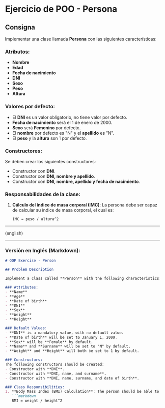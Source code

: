 # Ejercicio de POO - Persona

## Consigna

Implementar una clase llamada **Persona** con las siguientes características:

### Atributos:
- **Nombre**  
- **Edad**  
- **Fecha de nacimiento**  
- **DNI**  
- **Sexo**  
- **Peso**  
- **Altura**

### Valores por defecto:
- El **DNI** es un valor obligatorio, no tiene valor por defecto.
- **Fecha de nacimiento** será el 1 de enero de 2000.
- **Sexo** será **Femenino** por defecto.
- El **nombre** por defecto es "N" y el **apellido** es "N".
- El **peso** y la **altura** son 1 por defecto.

### Constructores:
Se deben crear los siguientes constructores:
- Constructor con **DNI**.
- Constructor con **DNI, nombre y apellido**.
- Constructor con **DNI, nombre, apellido y fecha de nacimiento**.

### Responsabilidades de la clase:
1. **Cálculo del índice de masa corporal (IMC)**: La persona debe ser capaz de calcular su índice de masa corporal, el cual es:  
   ```markdown
   IMC = peso / altura^2
------------------------------------------------------------------------------------------------------------------------------
(english)

---

### Versión en Inglés (Markdown):

```markdown
# OOP Exercise - Person

## Problem Description

Implement a class called **Person** with the following characteristics:

### Attributes:
- **Name**  
- **Age**  
- **Date of birth**  
- **DNI**  
- **Sex**  
- **Weight**  
- **Height**

### Default Values:
- **DNI** is a mandatory value, with no default value.
- **Date of birth** will be set to January 1, 2000.
- **Sex** will be **Female** by default.
- **Name** and **Surname** will be set to "N" by default.
- **Weight** and **Height** will both be set to 1 by default.

### Constructors:
The following constructors should be created:
- Constructor with **DNI**.
- Constructor with **DNI, name, and surname**.
- Constructor with **DNI, name, surname, and date of birth**.

### Class Responsibilities:
1. **Body Mass Index (BMI) Calculation**: The person should be able to calculate their body mass index, which is:  
   ```markdown
   BMI = weight / height^2
